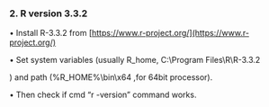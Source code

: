 ### 2. R version 3.3.2

• Install R-3.3.2 from [https://www.r-project.org/](https://www.r-project.org/)

• Set system variables \(usually R\_home, C:\Program Files\R\R-3.3.2

\) and path \(%R\_HOME%\bin\x64 ,for 64bit processor\).

• Then check if cmd “r -version” command works.

